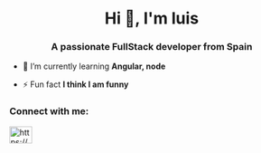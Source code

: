 <h1 align="center">Hi 👋, I'm luis</h1>
<h3 align="center">A passionate FullStack developer from Spain</h3>

- 🌱 I’m currently learning **Angular, node**

- ⚡ Fun fact **I think I am funny**

<h3 align="left">Connect with me:</h3>
<p align="left">
<a href="https://linkedin.com/in/https://www.linkedin.com/in/luis-rodellar/" target="blank"><img align="center" src="https://cdn.jsdelivr.net/npm/simple-icons@3.0.1/icons/linkedin.svg" alt="https://www.linkedin.com/in/luis-rodellar/" height="30" width="40" /></a>
</p>

